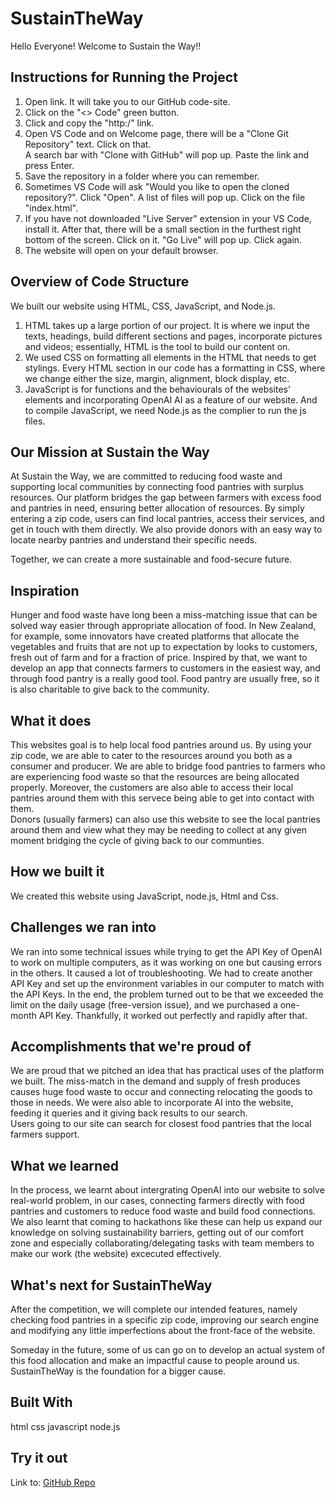 # SustainTheWay

Hello Everyone! Welcome to Sustain the Way!!

## Instructions for Running the Project
1. Open link. It will take you to our GitHub code-site.<br>
2. Click on the "<> Code" green button.<br>
3. Click and copy the "http:/" link.<br>
4. Open VS Code and on Welcome page, there will be a "Clone Git Repository" text. Click on that.<br>
    A search bar with "Clone with GitHub" will pop up. Paste the link and press Enter.<br>
5. Save the repository in a folder where you can remember.<br>
6. Sometimes VS Code will ask "Would you like to open the cloned repository?". Click "Open". A list of files will pop up. Click on the file "index.html".<br>
7. If you have not downloaded "Live Server" extension in your VS Code, install it. After that, there will be a small section in the furthest right bottom of the screen. Click on it. "Go Live" will pop up. Click again.<br>
8. The website will open on your default browser.

## Overview of Code Structure
We built our website using HTML, CSS, JavaScript, and Node.js.

1. HTML takes up a large portion of our project. It is where we input the texts, headings, build different sections and pages, incorporate pictures and videos; essentially, HTML is the tool to build our content on.<br>
2. We used CSS on formatting all elements in the HTML that needs to get stylings. Every HTML section in our code has a formatting in CSS, where we change either the size, margin, alignment, block display, etc.<br>
3. JavaScript is for functions and the behaviourals of the websites' elements and incorporating OpenAI AI as a feature of our website. And to compile JavaScript, we need Node.js as the complier to run the js files.

## Our Mission at Sustain the Way
At Sustain the Way, we are committed to reducing food waste and supporting local communities by connecting food pantries with surplus resources. Our platform bridges the gap between farmers with excess food and pantries in need, ensuring better allocation of resources. By simply entering a zip code, users can find local pantries, access their services, and get in touch with them directly. We also provide donors with an easy way to locate nearby pantries and understand their specific needs.

Together, we can create a more sustainable and food-secure future.

## Inspiration
Hunger and food waste have long been a miss-matching issue that can be solved way easier through appropriate allocation of food. In New Zealand, for example, some innovators have created platforms that allocate the vegetables and fruits that are not up to expectation by looks to customers, fresh out of farm and for a fraction of price. Inspired by that, we want to develop an app that connects farmers to customers in the easiest way, and through food pantry is a really good tool. Food pantry are usually free, so it is also charitable to give back to the community.

## What it does
This websites goal is to help local food pantries around us. By using your zip code, we are able to cater to the resources around you both as a consumer and producer. We are able to bridge food pantries to farmers who are experiencing food waste so that the resources are being allocated properly. Moreover, the customers are also able to access their local pantries around them with this servece being able to get into contact with them. 
<br>
Donors (usually farmers) can also use this website to see the local pantries around them and view what they may be needing to collect at any given moment bridging the cycle of giving back to our communties.

## How we built it
We created this website using JavaScript, node.js, Html and Css. 

## Challenges we ran into
We ran into some technical issues while trying to get the API Key of OpenAI to work on multiple computers, as it was working on one but causing errors in the others. It caused a lot of troubleshooting. We had to create another API Key and set up the environment variables in our computer to match with the API Keys. In the end, the problem turned out to be that we exceeded the limit on the daily usage (free-version issue), and we purchased a one-month API Key. Thankfully, it worked out perfectly and rapidly after that.

## Accomplishments that we're proud of
We are proud that we pitched an idea that has practical uses of the platform we built. The miss-match in the demand and supply of fresh produces causes huge food waste to occur and connecting relocating the goods to those in needs. We were also able to incorporate AI into the website, feeding it queries and it giving back results to our search. 
<br>
Users going to our site can search for closest food pantries that the local farmers support.

## What we learned
In the process, we learnt about intergrating OpenAI into our website to solve real-world problem, in our cases, connecting farmers directly with food pantries and customers to reduce food waste and build food connections.
<br>
We also learnt that coming to hackathons like these can help us expand our knowledge on solving sustainability barriers, getting out of our comfort zone and especially collaborating/delegating tasks with team members to make our work (the website) excecuted effectively.

## What's next for SustainTheWay
After the competition, we will complete our intended features, namely checking food pantries in a specific zip code, improving our search engine and modifying any little imperfections about the front-face of the website.

Someday in the future, some of us can go on to develop an actual system of this food allocation and make an impactful cause to people around us. SustainTheWay is the foundation for a bigger cause.

## Built With
html
css
javascript
node.js

## Try it out
Link to: [GitHub Repo](https://github.com/HariniSolai/SustainTheWay)
